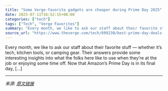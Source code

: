 ```yaml
---
title: "Some Verge-favorite gadgets are cheaper during Prime Day 2025"
date: 2025-07-11T16:52:15+08:00
categories: ["tech"]
tags: ["Tech", "Verge Favorites"]
summary: "Every month, we like to ask our staff about their favorite stuff — whether it’s tech, kitchen tools, or camping gear. Their answers provide some interesting insights into what the folks here like to u"
source_url: "https://www.theverge.com/tech/699230/best-prime-day-deals-verge-favorites"
---
```


Every month, we like to ask our staff about their favorite stuff — whether it’s tech, kitchen tools, or camping gear. Their answers provide some interesting insights into what the folks here like to use when they’re at the job or enjoying some time off. Now that Amazon’s Prime Day is in its final day, [&#8230;]

---

*来源: [原文链接](https://www.theverge.com/tech/699230/best-prime-day-deals-verge-favorites)*
